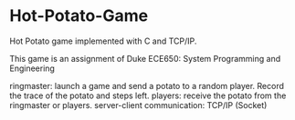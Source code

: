 # Hot-Potato-Game
Hot Potato game implemented with C and TCP/IP.

This game is an assignment of Duke ECE650: System Programming and Engineering

ringmaster: launch a game and send a potato to a random player. Record the trace of the potato and steps left.
players: receive the potato from the ringmaster or players.
server-client communication: TCP/IP (Socket)
